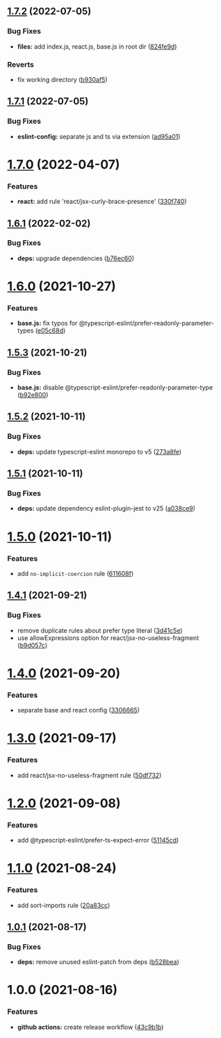 ## [1.7.2](https://github.com/jubilee-works/eslint-config-timetree/compare/v1.7.1...v1.7.2) (2022-07-05)


### Bug Fixes

* **files:** add index.js, react.js, base.js in root dir ([824fe9d](https://github.com/jubilee-works/eslint-config-timetree/commit/824fe9de9a7b568ffaaef905a99ce723bf73bc1c))


### Reverts

* fix working directory ([b930af5](https://github.com/jubilee-works/eslint-config-timetree/commit/b930af58c4c90ea6769c026772c5c41d74e1fb75))

## [1.7.1](https://github.com/jubilee-works/eslint-config-timetree/compare/v1.7.0...v1.7.1) (2022-07-05)


### Bug Fixes

* **eslint-config:** separate js and ts via extension ([ad95a01](https://github.com/jubilee-works/eslint-config-timetree/commit/ad95a01f5cf62d7ac8d6dbce2ca97759d74bcdae))

# [1.7.0](https://github.com/jubilee-works/eslint-config-timetree/compare/v1.6.1...v1.7.0) (2022-04-07)


### Features

* **react:** add rule 'react/jsx-curly-brace-presence' ([330f740](https://github.com/jubilee-works/eslint-config-timetree/commit/330f740f6a2f9ea1a05122e6d12b8249ab00545c))

## [1.6.1](https://github.com/jubilee-works/eslint-config-timetree/compare/v1.6.0...v1.6.1) (2022-02-02)


### Bug Fixes

* **deps:** upgrade dependencies ([b76ec60](https://github.com/jubilee-works/eslint-config-timetree/commit/b76ec60fc6e05ba6ccf64e3549991d3700a10430))

# [1.6.0](https://github.com/jubilee-works/eslint-config-timetree/compare/v1.5.3...v1.6.0) (2021-10-27)


### Features

* **base.js:** fix typos for @typescript-eslint/prefer-readonly-parameter-types ([e05c68d](https://github.com/jubilee-works/eslint-config-timetree/commit/e05c68d47cefa3bfaf92af7fefb60f1ab1dd3649))

## [1.5.3](https://github.com/jubilee-works/eslint-config-timetree/compare/v1.5.2...v1.5.3) (2021-10-21)


### Bug Fixes

* **base.js:** disable @typescript-eslint/prefer-readonly-parameter-type ([b92e800](https://github.com/jubilee-works/eslint-config-timetree/commit/b92e800f94b8daa17357f808fbc3cc1e8cac9236))

## [1.5.2](https://github.com/jubilee-works/eslint-config-timetree/compare/v1.5.1...v1.5.2) (2021-10-11)


### Bug Fixes

* **deps:** update typescript-eslint monorepo to v5 ([273a8fe](https://github.com/jubilee-works/eslint-config-timetree/commit/273a8feb56ccc84c3d4eeb3aada170caeccf9cfd))

## [1.5.1](https://github.com/jubilee-works/eslint-config-timetree/compare/v1.5.0...v1.5.1) (2021-10-11)


### Bug Fixes

* **deps:** update dependency eslint-plugin-jest to v25 ([a038ce9](https://github.com/jubilee-works/eslint-config-timetree/commit/a038ce9e3ae7c46b4d93d1862ea36c623e5e0448))

# [1.5.0](https://github.com/jubilee-works/eslint-config-timetree/compare/v1.4.1...v1.5.0) (2021-10-11)


### Features

* add `no-implicit-coercion` rule ([611608f](https://github.com/jubilee-works/eslint-config-timetree/commit/611608fca8993f8db0f730f997a305e3c5dc6de2))

## [1.4.1](https://github.com/jubilee-works/eslint-config-timetree/compare/v1.4.0...v1.4.1) (2021-09-21)


### Bug Fixes

* remove duplicate rules about prefer type literal ([3d41c5e](https://github.com/jubilee-works/eslint-config-timetree/commit/3d41c5ea21fc020d42a216891e1122afa368b9f4))
* use allowExpressions option for react/jsx-no-useless-fragment ([b9d057c](https://github.com/jubilee-works/eslint-config-timetree/commit/b9d057c9277400995158fbcb0cb3be06c8d512f8))

# [1.4.0](https://github.com/jubilee-works/eslint-config-timetree/compare/v1.3.0...v1.4.0) (2021-09-20)


### Features

* separate base and react config ([3306665](https://github.com/jubilee-works/eslint-config-timetree/commit/3306665ce496c49c033be731e30361597af69d49))

# [1.3.0](https://github.com/jubilee-works/eslint-config-timetree/compare/v1.2.0...v1.3.0) (2021-09-17)


### Features

* add react/jsx-no-useless-fragment rule ([50df732](https://github.com/jubilee-works/eslint-config-timetree/commit/50df732f01316c79d944ca791e3031b01fef8831))

# [1.2.0](https://github.com/jubilee-works/eslint-config-timetree/compare/v1.1.0...v1.2.0) (2021-09-08)


### Features

* add @typescript-eslint/prefer-ts-expect-error ([51145cd](https://github.com/jubilee-works/eslint-config-timetree/commit/51145cd8a38b574720a41597bc822b4745dc2096))

# [1.1.0](https://github.com/jubilee-works/eslint-config-timetree/compare/v1.0.1...v1.1.0) (2021-08-24)


### Features

* add sort-imports rule ([20a83cc](https://github.com/jubilee-works/eslint-config-timetree/commit/20a83ccf18f67e46d36758384ff3a1628dc9d4cc))

## [1.0.1](https://github.com/jubilee-works/eslint-config-timetree/compare/v1.0.0...v1.0.1) (2021-08-17)


### Bug Fixes

* **deps:** remove unused eslint-patch from deps ([b528bea](https://github.com/jubilee-works/eslint-config-timetree/commit/b528bea6629e8b647a4ac7ce81d9ce5385088850))

# 1.0.0 (2021-08-16)


### Features

* **github actions:** create release workflow ([43c9b1b](https://github.com/jubilee-works/eslint-config-timetree/commit/43c9b1ba465165eaa97ad06289a3a99e69bc1095))
